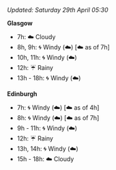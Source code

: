 *Updated: Saturday 29th April 05:30*

**Glasgow**

* 7h: :cloud: Cloudy
* 8h, 9h: :cyclone: Windy (:cloud:) [:cloud: as of 7h]
* 10h, 11h: :cyclone: Windy (:cloud:)
* 12h: :umbrella: Rainy
* 13h - 18h: :cyclone: Windy (:cloud:)

**Edinburgh**

* 7h: :cyclone: Windy (:cloud:) [:cloud: as of 4h]
* 8h: :cyclone: Windy (:cloud:) [:cloud: as of 7h]
* 9h - 11h: :cyclone: Windy (:cloud:)
* 12h: :umbrella: Rainy
* 13h, 14h: :cyclone: Windy (:cloud:)
* 15h - 18h: :cloud: Cloudy
